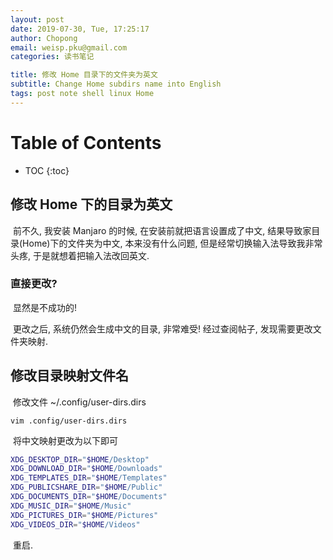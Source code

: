 ```yaml
---
layout: post
date: 2019-07-30, Tue, 17:25:17
author: Chopong
email: weisp.pku@gmail.com
categories: 读书笔记

title: 修改 Home 目录下的文件夹为英文
subtitle: Change Home subdirs name into English
tags: post note shell linux Home
---
```


# Table of Contents #
* TOC
{:toc}


## 修改 Home 下的目录为英文 ##

​	前不久, 我安装 Manjaro 的时候, 在安装前就把语言设置成了中文, 结果导致家目录(Home)下的文件夹为中文, 本来没有什么问题, 但是经常切换输入法导致我非常头疼, 于是就想着把输入法改回英文. 

### 直接更改? ###

​	显然是不成功的!

​	更改之后, 系统仍然会生成中文的目录, 非常难受! 经过查阅帖子, 发现需要更改文件夹映射.

## 修改目录映射文件名 ##

​	修改文件 ~/.config/user-dirs.dirs

```shell
vim .config/user-dirs.dirs
```

​	将中文映射更改为以下即可

```bash
XDG_DESKTOP_DIR="$HOME/Desktop"
XDG_DOWNLOAD_DIR="$HOME/Downloads"
XDG_TEMPLATES_DIR="$HOME/Templates"
XDG_PUBLICSHARE_DIR="$HOME/Public"
XDG_DOCUMENTS_DIR="$HOME/Documents"
XDG_MUSIC_DIR="$HOME/Music"
XDG_PICTURES_DIR="$HOME/Pictures"
XDG_VIDEOS_DIR="$HOME/Videos"
```

​	重启.